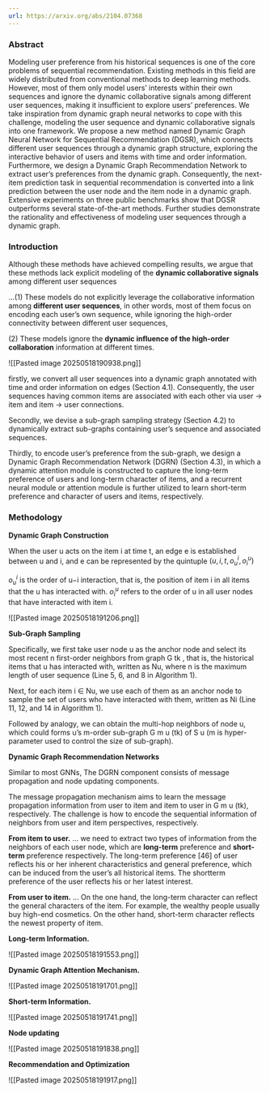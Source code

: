 ```yaml
---
url: https://arxiv.org/abs/2104.07368
---
```

### Abstract

Modeling user preference from his historical sequences is one of the core problems of sequential recommendation. Existing methods in this field are widely distributed from conventional methods to deep learning methods. However, most of them only model users’ interests within their own sequences and ignore the dynamic collaborative signals among different user sequences, making it insufficient to explore users’ preferences. We take inspiration from dynamic graph neural networks to cope with this challenge, modeling the user sequence and dynamic collaborative signals into one framework. We propose a new method named Dynamic Graph Neural Network for Sequential Recommendation (DGSR), which connects different user sequences through a dynamic graph structure, exploring the interactive behavior of users and items with time and order information. Furthermore, we design a Dynamic Graph Recommendation Network to extract user’s preferences from the dynamic graph. Consequently, the next-item prediction task in sequential recommendation is converted into a link prediction between the user node and the item node in a dynamic graph. Extensive experiments on three public benchmarks show that DGSR outperforms several state-of-the-art methods. Further studies demonstrate the rationality and effectiveness of modeling user sequences through a dynamic graph.

### Introduction

Although these methods have achieved compelling results, we argue that these methods lack explicit modeling of the **dynamic collaborative signals** among different user sequences

...(1) These models do not explicitly leverage the collaborative information among **different user sequences**, in other words, most of them focus on encoding each user’s own sequence, while ignoring the high-order connectivity between different user sequences,

(2) These models ignore the **dynamic influence of the high-order collaboration** information at different times.

![[Pasted image 20250518190938.png]]

firstly, we convert all user sequences into a dynamic graph annotated with time and order information on edges (Section 4.1). Consequently, the user sequences having common items are associated with each other via user → item and item → user connections.

Secondly, we devise a sub-graph sampling strategy (Section 4.2) to dynamically extract sub-graphs containing user’s sequence and associated sequences.

Thirdly, to encode user’s preference from the sub-graph, we design a Dynamic Graph Recommendation Network (DGRN) (Section 4.3), in which a dynamic attention module is constructed to capture the long-term preference of users and long-term character of items, and a recurrent neural module or attention module is further utilized to learn short-term preference and character of users and items, respectively.

### Methodology

**Dynamic Graph Construction**

When the user u acts on the item i at time t, an edge e is established between u and i, and e can be represented by the quintuple $(u, i, t, o^i_u, o^u_i)$

$o^i_u$ is the order of u−i interaction, that is, the position of item i in all items that the u has interacted with. $o^u_i$ refers to the order of u in all user nodes that have interacted with item i.

![[Pasted image 20250518191206.png]]

**Sub-Graph Sampling**

Specifically, we first take user node u as the anchor node and select its most recent n first-order neighbors from graph G tk , that is, the historical items that u has interacted with, written as Nu, where n is the maximum length of user sequence (Line 5, 6, and 8 in Algorithm 1).

Next, for each item i ∈ Nu, we use each of them as an anchor node to sample the set of users who have interacted with them, written as Ni (Line 11, 12, and 14 in Algorithm 1).

Followed by analogy, we can obtain the multi-hop neighbors of node u, which could forms u’s m-order sub-graph G m u (tk) of S u (m is hyper-parameter used to control the size of sub-graph).

**Dynamic Graph Recommendation Networks**

Similar to most GNNs, The DGRN component consists of message propagation and node updating components.

The message propagation mechanism aims to learn the message propagation information from user to item and item to user in G m u (tk), respectively. The challenge is how to encode the sequential information of neighbors from user and item perspectives, respectively.

**From item to user.** ... we need to extract two types of information from the neighbors of each user node, which are **long-term** preference and **short-term** preference respectively. The long-term preference [46] of user reflects his or her inherent characteristics and general preference, which can be induced from the user’s all historical items. The shortterm preference of the user reflects his or her latest interest.

**From user to item.** ... On the one hand, the long-term character can reflect the general characters of the item. For example, the wealthy people usually buy high-end cosmetics. On the other hand, short-term character reflects the newest property of item.

**Long-term Information.**

![[Pasted image 20250518191553.png]]

**Dynamic Graph Attention Mechanism.**

![[Pasted image 20250518191701.png]]

**Short-term Information.**

![[Pasted image 20250518191741.png]]

**Node updating**

![[Pasted image 20250518191838.png]]

**Recommendation and Optimization**

![[Pasted image 20250518191917.png]]
